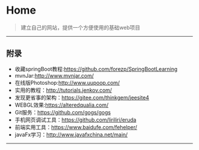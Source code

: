 # Home
  > 建立自己的网站，提供一个方便使用的基础web项目

---

## 附录
* 收藏springBoot教程:https://github.com/forezp/SpringBootLearning
* mvnJar:http://www.mvnjar.com/
* 在线版Photoshop:http://www.uupoop.com/
* 实用的教程：http://tutorials.jenkov.com/
* 发现更省事的架构：https://gitee.com/thinkgem/jeesite4
* WEBGL效果:https://alteredqualia.com/
* Git服务：https://github.com/gogs/gogs
* 手机网页调试工具：https://github.com/liriliri/eruda
* 前端实用工具：https://www.baidufe.com/fehelper/
* javaFx学习：http://www.javafxchina.net/main/
---

